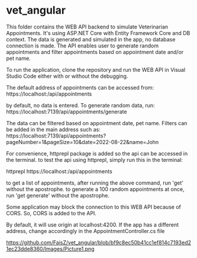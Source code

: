 # vet_angular

This folder contains the WEB API backend to simulate Veterinarian Appointments. It's using ASP.NET Core with Entity Framework Core and DB context.
The data is generated and simulated in the app, no database connection is made.
The API enables user to generate random appointments and filter appointments based on appointment date and/or pet name.

To run the application, clone the repository and run the WEB API in Visual Studio Code either with or without the debugging.

The default address of appointments can be accessed from:
https://localhost:<port>/api/appointments

by default, no data is entered. To generate random data, run:
https://localhost:7139/api/appointments/generate

The data can be filtered based on appointment date, pet name. Filters can be added in the main address such as:
https://localhost:7139/api/appointments?pageNumber=1&pageSize=10&date=2022-08-22&name=John


For convenience, httprepl package is added so the api can be accessed in the terminal. to test the api using httprepl, simply run this in the terminal:

httprepl https://localhost:<port>/api/appointments

to get a list of appointments, after running the above command, run 'get' without the apostrophe.
to generate a 100 random appointments at once, run 'get generate' without the apostrophe.

Some application may block the connection to this WEB API because of CORS. So, CORS is added to the API.

By default, it will use origin at localhost:4200. If the app has a different address, change accordingly in the AppointmentController.cs file

https://github.com/FaisZ/vet_angular/blob/bf9c8ec50b41cc1ef814c7193ed21ec23dde8360/Images/Picture1.png